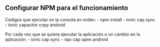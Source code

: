 Configurar NPM para el funcionamiento
----------------------------------------------
Códigos que ejecutar en la consola en orden:
    - npm install
    - ionic cap sync
    - ionic capacitor copy android

Por cada vez que se quiera ejecutar la aplicación o un cambio en la aplicación:
    - ionic cap sync
    - npx cap open android